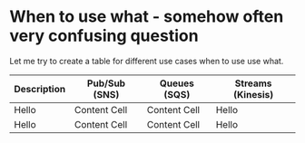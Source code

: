 # When to use what - somehow often very confusing question

Let me try to create a table for different use cases when to use use what.

| Description | Pub/Sub (SNS)  | Queues (SQS) | Streams (Kinesis) |
| ----------- | ------------- | ------------- | ----------------- |
|Hello          | Content Cell  | Content Cell  | Hello             |
| Hello         | Content Cell  | Content Cell  | Hello             |